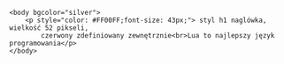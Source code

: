 <html> <!--Kopytko-->
    <head>
        <title>styl liniowy</title>
        <meta http-equiv="Content-Type" content="text/html; charset=utf-8">
        <!-- liniowy -->
    </head>

    <body bgcolor="silver">
        <p style="color: #FF00FF;font-size: 43px;"> styl h1 naglówka, wielkość 52 pikseli,
            czerwony zdefiniowany zewnętrznie<br>Lua to najlepszy język programowania</p>
    </body>

</html>
